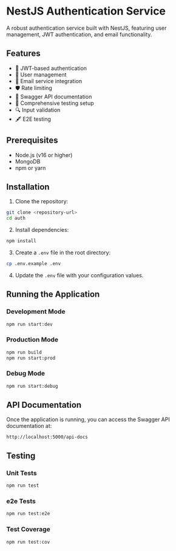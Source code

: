 # NestJS Authentication Service

A robust authentication service built with NestJS, featuring user management, JWT authentication, and email functionality.

## Features

- 🔐 JWT-based authentication
- 👤 User management
- 📧 Email service integration
- 🛡️ Rate limiting
- 📝 Swagger API documentation
- 🧪 Comprehensive testing setup
- 🔍 Input validation
- 🖋️ E2E testing

## Prerequisites

- Node.js (v16 or higher)
- MongoDB
- npm or yarn

## Installation

1. Clone the repository:
```bash
git clone <repository-url>
cd auth
```

2. Install dependencies:
```bash
npm install
```

3. Create a `.env` file in the root directory:
```bash
cp .env.example .env
```

4. Update the `.env` file with your configuration values.

## Running the Application

### Development Mode
```bash
npm run start:dev
```

### Production Mode
```bash
npm run build
npm run start:prod
```

### Debug Mode
```bash
npm run start:debug
```

## API Documentation

Once the application is running, you can access the Swagger API documentation at:
```
http://localhost:5000/api-docs
```

## Testing

### Unit Tests
```bash
npm run test
```

### e2e Tests
```bash
npm run test:e2e
```

### Test Coverage
```bash
npm run test:cov
```
